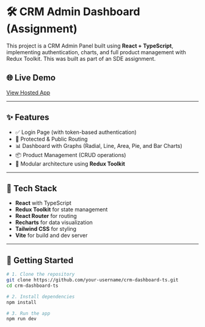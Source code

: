 # 🛠️ CRM Admin Dashboard (Assignment)

This project is a CRM Admin Panel built using **React + TypeScript**, implementing authentication, charts, and full product management with Redux Toolkit. This was built as part of an SDE assignment.

## 🌐 Live Demo

[View Hosted App](https://dashboard-frontend-re9v.onrender.com)

---

## ✨ Features

- ✅ Login Page (with token-based authentication)
- 🔐 Protected & Public Routing
- 📊 Dashboard with Graphs (Radial, Line, Area, Pie, and Bar Charts)
- 📦 Product Management (CRUD operations)
- 🧩 Modular architecture using **Redux Toolkit**


---

## 🧰 Tech Stack

- **React** with TypeScript
- **Redux Toolkit** for state management
- **React Router** for routing
- **Recharts** for data visualization
- **Tailwind CSS** for styling
- **Vite** for build and dev server

---
## 🚀 Getting Started

```bash
# 1. Clone the repository
git clone https://github.com/your-username/crm-dashboard-ts.git
cd crm-dashboard-ts

# 2. Install dependencies
npm install

# 3. Run the app
npm run dev


